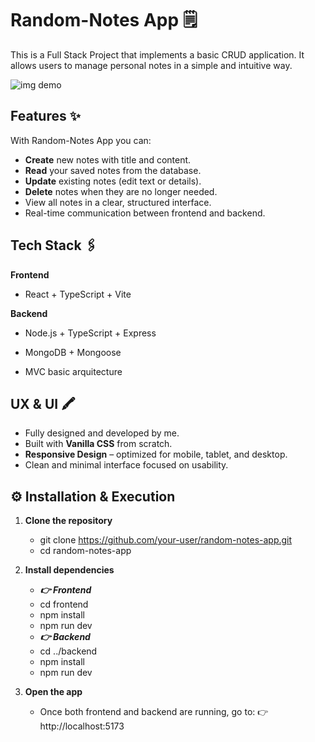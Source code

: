 # Random-Notes App 🗒️

This is a Full Stack Project that implements a basic CRUD application.
It allows users to manage personal notes in a simple and intuitive way.

![img demo](<frontend/assets/readme.png>)



## Features ✨ 

With Random-Notes App you can:

-  **Create** new notes with title and content.  
-  **Read** your saved notes from the database.  
-  **Update** existing notes (edit text or details).  
-  **Delete** notes when they are no longer needed.  
-  View all notes in a clear, structured interface.  
-  Real-time communication between frontend and backend.  

## Tech Stack 🖇️
**Frontend**
- React + TypeScript + Vite

**Backend**
- Node.js + TypeScript + Express

- MongoDB + Mongoose

- MVC basic arquitecture


##  UX & UI 🖍️

- Fully designed and developed by me.  
- Built with **Vanilla CSS** from scratch.  
- **Responsive Design** – optimized for mobile, tablet, and desktop.  
- Clean and minimal interface focused on usability.  


## ⚙️ Installation & Execution

1. **Clone the repository**
   
   - git clone https://github.com/your-user/random-notes-app.git
   - cd random-notes-app

2. **Install dependencies**
   - ***👉 Frontend***
   - cd frontend
   - npm install
   - npm run dev
   - ***👉 Backend***
   - cd ../backend
   - npm install
   - npm run dev

3. **Open the app**
   - Once both frontend and backend are running, go to:
     👉 http://localhost:5173
